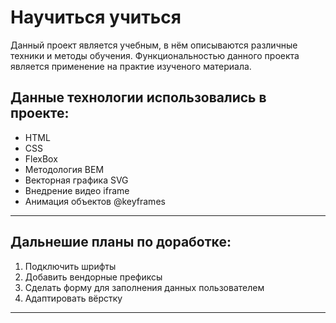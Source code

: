 # Научиться учиться
Данный проект является учебным, в нём описываются различные техники и методы обучения. Функциональностью данного проекта является применение на практие изученого материала.

## Данные технологии использовались в проекте:

+ HTML
+ CSS
+ FlexBox
+ Методология BEM
+ Векторная графика SVG
+ Внедрение видео iframe
+ Анимация объектов @keyframes
____

## Дальнешие планы по доработке:

1. Подключить шрифты
2. Добавить вендорные префиксы
3. Сделать форму для заполнения данных пользователем
4. Адаптировать вёрстку

_____
  
